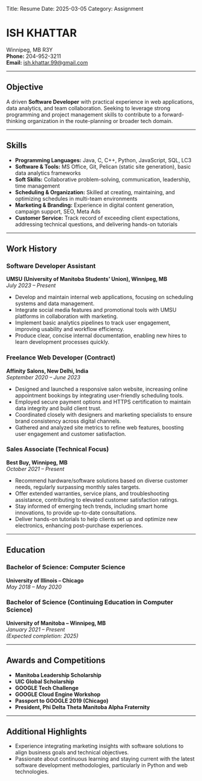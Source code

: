 Title: Resume
Date: 2025-03-05
Category: Assignment

# ISH KHATTAR  
Winnipeg, MB R3Y  
**Phone:** 204-952-3211  
**Email:** [ish.khattar.99@gmail.com](mailto:ish.khattar.99@gmail.com)

---

## Objective
A driven **Software Developer** with practical experience in web applications, data analytics, and team collaboration. Seeking to leverage strong programming and project management skills to contribute to a forward-thinking organization in the route-planning or broader tech domain.

---

## Skills  
* **Programming Languages:** Java, C, C++, Python, JavaScript, SQL, LC3  
* **Software & Tools:** MS Office, Git, Pelican (static site generation), basic data analytics frameworks  
* **Soft Skills:** Collaborative problem-solving, communication, leadership, time management  
* **Scheduling & Organization:** Skilled at creating, maintaining, and optimizing schedules in multi-team environments  
* **Marketing & Branding:** Experience in digital content generation, campaign support, SEO, Meta Ads  
* **Customer Service:** Track record of exceeding client expectations, addressing technical questions, and delivering hands-on tutorials

---

## Work History  

### Software Developer Assistant  
**UMSU (University of Manitoba Students’ Union), Winnipeg, MB**  
*July 2023 – Present*  
* Develop and maintain internal web applications, focusing on scheduling systems and data management.  
* Integrate social media features and promotional tools with UMSU platforms in collaboration with marketing.  
* Implement basic analytics pipelines to track user engagement, improving usability and workflow efficiency.  
* Produce clear, concise internal documentation, enabling new hires to learn development processes quickly.

### Freelance Web Developer (Contract)  
**Affinity Salons, New Delhi, India**  
*September 2020 – June 2023*  
* Designed and launched a responsive salon website, increasing online appointment bookings by integrating user-friendly scheduling tools.  
* Employed secure payment options and HTTPS certification to maintain data integrity and build client trust.  
* Coordinated closely with designers and marketing specialists to ensure brand consistency across digital channels.  
* Gathered and analyzed site metrics to refine web features, boosting user engagement and customer satisfaction.

### Sales Associate (Technical Focus)  
**Best Buy, Winnipeg, MB**  
*October 2021 – Present*  
* Recommend hardware/software solutions based on diverse customer needs, regularly surpassing monthly sales targets.  
* Offer extended warranties, service plans, and troubleshooting assistance, contributing to elevated customer satisfaction ratings.  
* Stay informed of emerging tech trends, including smart home innovations, to provide up-to-date consultations.  
* Deliver hands-on tutorials to help clients set up and optimize new electronics, enhancing post-purchase experiences.

---

## Education  

### Bachelor of Science: Computer Science  
**University of Illinois – Chicago**  
*May 2018 – May 2020*  

### Bachelor of Science (Continuing Education in Computer Science)  
**University of Manitoba – Winnipeg, MB**  
*January 2021 – Present*  
*(Expected completion: 2025)*

---

## Awards and Competitions  
* **Manitoba Leadership Scholarship**  
* **UIC Global Scholarship**  
* **GOOGLE Tech Challenge**  
* **GOOGLE Cloud Engine Workshop**  
* **Passport to GOOGLE 2019 (Chicago)**  
* **President, Phi Delta Theta Manitoba Alpha Fraternity**

---

## Additional Highlights
* Experience integrating marketing insights with software solutions to align business goals and technical objectives.  
* Passionate about continuous learning and staying current with the latest software development methodologies, particularly in Python and web technologies.  

